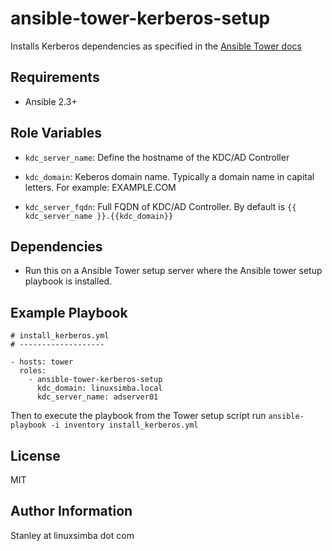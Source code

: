 ansible-tower-kerberos-setup
=========

Installs Kerberos dependencies as specified in the [Ansible Tower docs](http://docs.ansible.com/ansible/latest/intro_windows.html#installing-python-kerberos-dependencies)

Requirements
------------

* Ansible 2.3+

Role Variables
--------------

* ``kdc_server_name``: Define the hostname of the KDC/AD Controller

* ``kdc_domain``: Keberos domain name. Typically a domain name in capital letters. For example: EXAMPLE.COM

* ``kdc_server_fqdn``: Full FQDN of KDC/AD Controller. By default is ``{{ kdc_server_name }}.{{kdc_domain}}``

Dependencies
------------


* Run this on a Ansible Tower setup server where the Ansible tower setup playbook is installed.

Example Playbook
----------------

```
# install_kerberos.yml
# -------------------

- hosts: tower
  roles:
    - ansible-tower-kerberos-setup
      kdc_domain: linuxsimba.local
      kdc_server_name: adserver01

```

Then to execute the playbook from the Tower setup script run `` ansible-playbook -i inventory install_kerberos.yml ``

License
-------

MIT

Author Information
------------------

Stanley at linuxsimba dot com
